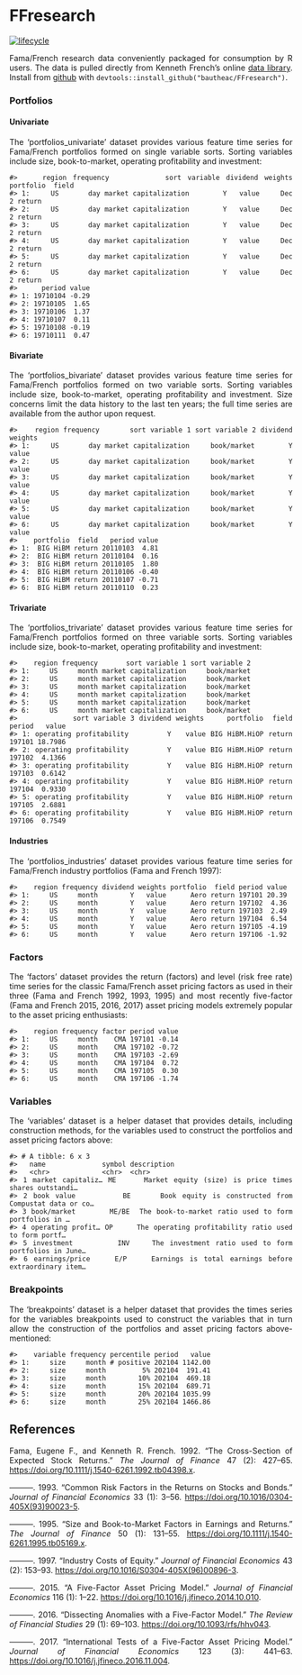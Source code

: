 FFresearch
================

[![lifecycle](https://img.shields.io/badge/lifecycle-experimental-orange.svg)](https://www.tidyverse.org/lifecycle/#experimental)

<style> body {text-align: justify} </style>

Fama/French research data conveniently packaged for consumption by R
users. The data is pulled directly from Kenneth French’s online [data
library](http://mba.tuck.dartmouth.edu/pages/faculty/ken.french/data_library.html).
Install from [github](https://github.com/bautheac/FFresearch/) with
`devtools::install_github("bautheac/FFresearch")`.

### Portfolios

#### Univariate

The ‘portfolios\_univariate’ dataset provides various feature time
series for Fama/French portfolios formed on single variable sorts.
Sorting variables include size, book-to-market, operating profitability
and investment:

    #>    region frequency         sort variable dividend weights portfolio  field
    #> 1:     US       day market capitalization        Y   value     Dec 2 return
    #> 2:     US       day market capitalization        Y   value     Dec 2 return
    #> 3:     US       day market capitalization        Y   value     Dec 2 return
    #> 4:     US       day market capitalization        Y   value     Dec 2 return
    #> 5:     US       day market capitalization        Y   value     Dec 2 return
    #> 6:     US       day market capitalization        Y   value     Dec 2 return
    #>      period value
    #> 1: 19710104 -0.29
    #> 2: 19710105  1.65
    #> 3: 19710106  1.37
    #> 4: 19710107  0.11
    #> 5: 19710108 -0.19
    #> 6: 19710111  0.47

#### Bivariate

The ‘portfolios\_bivariate’ dataset provides various feature time series
for Fama/French portfolios formed on two variable sorts. Sorting
variables include size, book-to-market, operating profitability and
investment. Size concerns limit the data history to the last ten years;
the full time series are available from the author upon request.

    #>    region frequency       sort variable 1 sort variable 2 dividend weights
    #> 1:     US       day market capitalization     book/market        Y   value
    #> 2:     US       day market capitalization     book/market        Y   value
    #> 3:     US       day market capitalization     book/market        Y   value
    #> 4:     US       day market capitalization     book/market        Y   value
    #> 5:     US       day market capitalization     book/market        Y   value
    #> 6:     US       day market capitalization     book/market        Y   value
    #>    portfolio  field   period value
    #> 1:  BIG HiBM return 20110103  4.81
    #> 2:  BIG HiBM return 20110104  0.16
    #> 3:  BIG HiBM return 20110105  1.80
    #> 4:  BIG HiBM return 20110106 -0.40
    #> 5:  BIG HiBM return 20110107 -0.71
    #> 6:  BIG HiBM return 20110110  0.23

#### Trivariate

The ‘portfolios\_trivariate’ dataset provides various feature time
series for Fama/French portfolios formed on three variable sorts.
Sorting variables include size, book-to-market, operating profitability
and investment:

    #>    region frequency       sort variable 1 sort variable 2
    #> 1:     US     month market capitalization     book/market
    #> 2:     US     month market capitalization     book/market
    #> 3:     US     month market capitalization     book/market
    #> 4:     US     month market capitalization     book/market
    #> 5:     US     month market capitalization     book/market
    #> 6:     US     month market capitalization     book/market
    #>            sort variable 3 dividend weights     portfolio  field period   value
    #> 1: operating profitability        Y   value BIG HiBM.HiOP return 197101 18.7986
    #> 2: operating profitability        Y   value BIG HiBM.HiOP return 197102  4.1366
    #> 3: operating profitability        Y   value BIG HiBM.HiOP return 197103  0.6142
    #> 4: operating profitability        Y   value BIG HiBM.HiOP return 197104  0.9330
    #> 5: operating profitability        Y   value BIG HiBM.HiOP return 197105  2.6881
    #> 6: operating profitability        Y   value BIG HiBM.HiOP return 197106  0.7549

#### Industries

The ‘portfolios\_industries’ dataset provides various feature time
series for Fama/French industry portfolios (Fama and French 1997):

    #>    region frequency dividend weights portfolio  field period value
    #> 1:     US     month        Y   value      Aero return 197101 20.39
    #> 2:     US     month        Y   value      Aero return 197102  4.36
    #> 3:     US     month        Y   value      Aero return 197103  2.49
    #> 4:     US     month        Y   value      Aero return 197104  6.54
    #> 5:     US     month        Y   value      Aero return 197105 -4.19
    #> 6:     US     month        Y   value      Aero return 197106 -1.92

### Factors

The ‘factors’ dataset provides the return (factors) and level (risk free
rate) time series for the classic Fama/French asset pricing factors as
used in their three (Fama and French 1992, 1993, 1995) and most recently
five-factor (Fama and French 2015, 2016, 2017) asset pricing models
extremely popular to the asset pricing enthusiasts:

    #>    region frequency factor period value
    #> 1:     US     month    CMA 197101 -0.14
    #> 2:     US     month    CMA 197102 -0.72
    #> 3:     US     month    CMA 197103 -2.69
    #> 4:     US     month    CMA 197104  0.72
    #> 5:     US     month    CMA 197105  0.30
    #> 6:     US     month    CMA 197106 -1.74

### Variables

The ‘variables’ dataset is a helper dataset that provides details,
including construction methods, for the variables used to construct the
portfolios and asset pricing factors above:

    #> # A tibble: 6 x 3
    #>   name              symbol description                                          
    #>   <chr>             <chr>  <chr>                                                
    #> 1 market capitaliz… ME     Market equity (size) is price times shares outstandi…
    #> 2 book value        BE     Book equity is constructed from Compustat data or co…
    #> 3 book/market       ME/BE  The book-to-market ratio used to form portfolios in …
    #> 4 operating profit… OP     The operating profitability ratio used to form portf…
    #> 5 investment        INV    The investment ratio used to form portfolios in June…
    #> 6 earnings/price    E/P    Earnings is total earnings before extraordinary item…

### Breakpoints

The ‘breakpoints’ dataset is a helper dataset that provides the times
series for the variables breakpoints used to construct the variables
that in turn allow the construction of the portfolios and asset pricing
factors above-mentioned:

    #>    variable frequency percentile period   value
    #> 1:     size     month # positive 202104 1142.00
    #> 2:     size     month         5% 202104  191.41
    #> 3:     size     month        10% 202104  469.18
    #> 4:     size     month        15% 202104  689.71
    #> 5:     size     month        20% 202104 1035.99
    #> 6:     size     month        25% 202104 1466.86

## References

<div id="refs" class="references">

<div id="ref-fama_cross_section_1992">

Fama, Eugene F., and Kenneth R. French. 1992. “The Cross-Section of
Expected Stock Returns.” *The Journal of Finance* 47 (2): 427–65.
<https://doi.org/10.1111/j.1540-6261.1992.tb04398.x>.

</div>

<div id="ref-fama_common_1993">

———. 1993. “Common Risk Factors in the Returns on Stocks and Bonds.”
*Journal of Financial Economics* 33 (1): 3–56.
<https://doi.org/10.1016/0304-405X(93)90023-5>.

</div>

<div id="ref-fama_size_1995">

———. 1995. “Size and Book-to-Market Factors in Earnings and Returns.”
*The Journal of Finance* 50 (1): 131–55.
<https://doi.org/10.1111/j.1540-6261.1995.tb05169.x>.

</div>

<div id="ref-fama_industry_1997">

———. 1997. “Industry Costs of Equity.” *Journal of Financial Economics*
43 (2): 153–93. <https://doi.org/10.1016/S0304-405X(96)00896-3>.

</div>

<div id="ref-fama_five_factor_2015">

———. 2015. “A Five-Factor Asset Pricing Model.” *Journal of Financial
Economics* 116 (1): 1–22.
<https://doi.org/10.1016/j.jfineco.2014.10.010>.

</div>

<div id="ref-fama_dissecting_2016">

———. 2016. “Dissecting Anomalies with a Five-Factor Model.” *The Review
of Financial Studies* 29 (1): 69–103.
<https://doi.org/10.1093/rfs/hhv043>.

</div>

<div id="ref-fama_international_2017">

———. 2017. “International Tests of a Five-Factor Asset Pricing Model.”
*Journal of Financial Economics* 123 (3): 441–63.
<https://doi.org/10.1016/j.jfineco.2016.11.004>.

</div>

</div>
